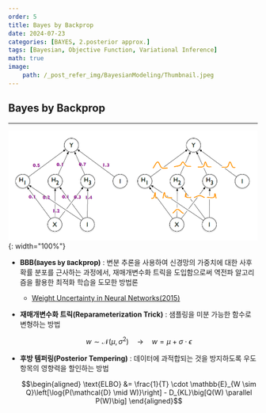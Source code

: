 ```yaml
---
order: 5
title: Bayes by Backprop
date: 2024-07-23
categories: [BAYES, 2.posterior approx.]
tags: [Bayesian, Objective Function, Variational Inference]
math: true
image:
    path: /_post_refer_img/BayesianModeling/Thumbnail.jpeg
---
```


## Bayes by Backprop
-----

![01](/_post_refer_img/BayesianModeling/02-04-01.png){: width="100%"}

- **BBB(`B`ayes `b`y `B`ackprop)** : 변분 추론을 사용하여 신경망의 가중치에 대한 사후 확률 분포를 근사하는 과정에서, 재매개변수화 트릭을 도입함으로써 역전파 알고리즘을 활용한 최적화 학습을 도모한 방법론

    - [Weight Uncertainty in Neural Networks(2015)](https://proceedings.mlr.press/v37/blundell15)

- **재매개변수화 트릭(Reparameterization Trick)** : 샘플링을 미분 가능한 함수로 변형하는 방법

    $$
    w \sim \mathcal{N}(\mu,\sigma^{2}) \quad \rightarrow \quad w = \mu + \sigma \cdot \epsilon
    $$

- **후방 템퍼링(Posterior Tempering)** : 데이터에 과적합되는 것을 방지하도록 우도 항목의 영향력을 할인하는 방법

    $$\begin{aligned}
    \text{ELBO}
    &= \frac{1}{T} \cdot \mathbb{E}_{W \sim Q}\left[\log{P(\mathcal{D} \mid W)}\right] - D_{KL}\big[Q(W) \parallel P(W)\big]
    \end{aligned}$$